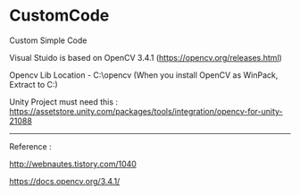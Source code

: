 # CustomCode
Custom Simple Code

Visual Stuido is based on OpenCV 3.4.1 (https://opencv.org/releases.html)

Opencv Lib Location - C:\opencv (When you install OpenCV as WinPack, Extract to C:\)

   
Unity Project must need this : https://assetstore.unity.com/packages/tools/integration/opencv-for-unity-21088

--------------------------------------------------------------------------------------------------------------

Reference :

http://webnautes.tistory.com/1040

https://docs.opencv.org/3.4.1/
